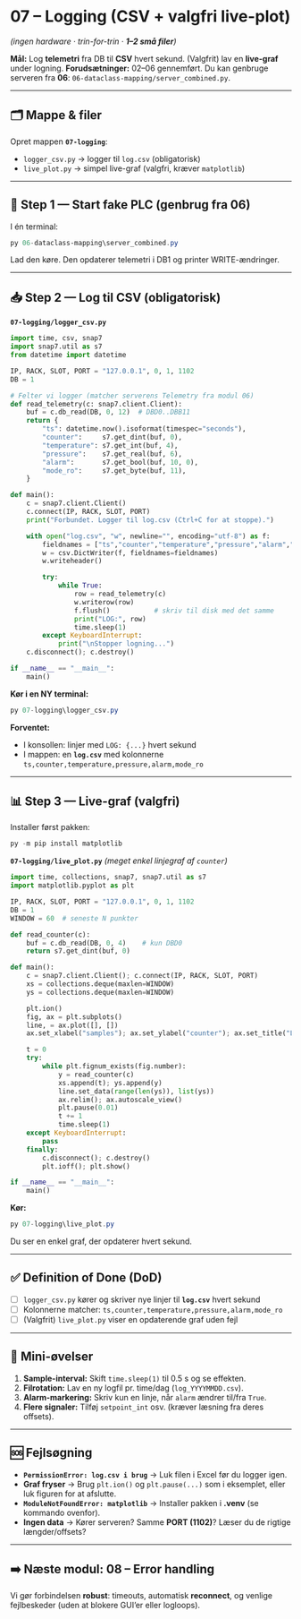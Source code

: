 # **07 – Logging (CSV + valgfri live-plot)**

*(ingen hardware · trin-for-trin · **1–2 små filer**)*

**Mål:** Log **telemetri** fra DB til **CSV** hvert sekund. (Valgfrit) lav en **live-graf** under logning.
**Forudsætninger:** 02–06 gennemført. Du kan genbruge serveren fra **06**: `06-dataclass-mapping/server_combined.py`.

---

## 🗂️ Mappe & filer

Opret mappen **`07-logging`**:

* `logger_csv.py` → logger til `log.csv` (obligatorisk)
* `live_plot.py` → simpel live-graf (valgfri, kræver `matplotlib`)

---

## 🧪 Step 1 — Start fake PLC (genbrug fra 06)

I én terminal:

```powershell
py 06-dataclass-mapping\server_combined.py
```

Lad den køre. Den opdaterer telemetri i DB1 og printer WRITE-ændringer.

---

## 📥 Step 2 — Log til CSV (obligatorisk)

**`07-logging/logger_csv.py`**

```python
import time, csv, snap7
import snap7.util as s7
from datetime import datetime

IP, RACK, SLOT, PORT = "127.0.0.1", 0, 1, 1102
DB = 1

# Felter vi logger (matcher serverens Telemetry fra modul 06)
def read_telemetry(c: snap7.client.Client):
    buf = c.db_read(DB, 0, 12)  # DBD0..DBB11
    return {
        "ts": datetime.now().isoformat(timespec="seconds"),
        "counter":     s7.get_dint(buf, 0),
        "temperature": s7.get_int(buf, 4),
        "pressure":    s7.get_real(buf, 6),
        "alarm":       s7.get_bool(buf, 10, 0),
        "mode_ro":     s7.get_byte(buf, 11),
    }

def main():
    c = snap7.client.Client()
    c.connect(IP, RACK, SLOT, PORT)
    print("Forbundet. Logger til log.csv (Ctrl+C for at stoppe).")

    with open("log.csv", "w", newline="", encoding="utf-8") as f:
        fieldnames = ["ts","counter","temperature","pressure","alarm","mode_ro"]
        w = csv.DictWriter(f, fieldnames=fieldnames)
        w.writeheader()

        try:
            while True:
                row = read_telemetry(c)
                w.writerow(row)
                f.flush()           # skriv til disk med det samme
                print("LOG:", row)
                time.sleep(1)
        except KeyboardInterrupt:
            print("\nStopper logning...")
    c.disconnect(); c.destroy()

if __name__ == "__main__":
    main()
```

**Kør i en NY terminal:**

```powershell
py 07-logging\logger_csv.py
```

**Forventet:**

* I konsollen: linjer med `LOG: {...}` hvert sekund
* I mappen: en **`log.csv`** med kolonnerne `ts,counter,temperature,pressure,alarm,mode_ro`

---

## 📊 Step 3 — Live-graf (valgfri)

Installer først pakken:

```powershell
py -m pip install matplotlib
```

**`07-logging/live_plot.py`** *(meget enkel linjegraf af `counter`)*

```python
import time, collections, snap7, snap7.util as s7
import matplotlib.pyplot as plt

IP, RACK, SLOT, PORT = "127.0.0.1", 0, 1, 1102
DB = 1
WINDOW = 60  # seneste N punkter

def read_counter(c):
    buf = c.db_read(DB, 0, 4)    # kun DBD0
    return s7.get_dint(buf, 0)

def main():
    c = snap7.client.Client(); c.connect(IP, RACK, SLOT, PORT)
    xs = collections.deque(maxlen=WINDOW)
    ys = collections.deque(maxlen=WINDOW)

    plt.ion()
    fig, ax = plt.subplots()
    line, = ax.plot([], [])
    ax.set_xlabel("samples"); ax.set_ylabel("counter"); ax.set_title("Live counter")

    t = 0
    try:
        while plt.fignum_exists(fig.number):
            y = read_counter(c)
            xs.append(t); ys.append(y)
            line.set_data(range(len(ys)), list(ys))
            ax.relim(); ax.autoscale_view()
            plt.pause(0.01)
            t += 1
            time.sleep(1)
    except KeyboardInterrupt:
        pass
    finally:
        c.disconnect(); c.destroy()
        plt.ioff(); plt.show()

if __name__ == "__main__":
    main()
```

**Kør:**

```powershell
py 07-logging\live_plot.py
```

Du ser en enkel graf, der opdaterer hvert sekund.

---

## ✅ Definition of Done (DoD)

* [ ] `logger_csv.py` kører og skriver nye linjer til **`log.csv`** hvert sekund
* [ ] Kolonnerne matcher: `ts,counter,temperature,pressure,alarm,mode_ro`
* [ ] (Valgfrit) `live_plot.py` viser en opdaterende graf uden fejl

---

## 🧪 Mini-øvelser

1. **Sample-interval:** Skift `time.sleep(1)` til 0.5 s og se effekten.
2. **Filrotation:** Lav en ny logfil pr. time/dag (`log_YYYYMMDD.csv`).
3. **Alarm-markering:** Skriv kun en linje, når `alarm` ændrer til/fra `True`.
4. **Flere signaler:** Tilføj `setpoint_int` osv. (kræver læsning fra deres offsets).

---

## 🆘 Fejlsøgning

* **`PermissionError: log.csv i brug`** → Luk filen i Excel før du logger igen.
* **Graf fryser** → Brug `plt.ion()` og `plt.pause(...)` som i eksemplet, eller luk figuren for at afslutte.
* **`ModuleNotFoundError: matplotlib`** → Installer pakken i **.venv** (se kommando ovenfor).
* **Ingen data** → Kører serveren? Samme **PORT (1102)**? Læser du de rigtige længder/offsets?

---

## ➡️ Næste modul: **08 – Error handling**

Vi gør forbindelsen **robust**: timeouts, automatisk **reconnect**, og venlige fejlbeskeder (uden at blokere GUI’er eller logloops).
